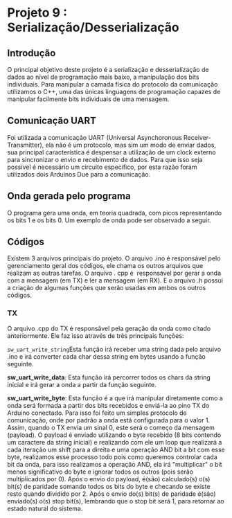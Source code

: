 # Projeto 9 : Serialização/Desserialização

## Introdução

O principal objetivo deste projeto é a serialização e desserialização de dados ao nível de programação mais baixo, a manipulação dos bits individuais. Para manipular a camada física do protocolo da comunicação utilizamos o C++, uma das únicas linguagens de programação capazes de manipular facilmente bits individuais de uma mensagem.

## Comunicação UART

Foi utilizada a comunicação UART (Universal Asynchoronous Receiver-Transmitter), ela não é um protocolo, mas sim um modo de enviar dados, sua principal característica é despensar a utilização de um clock externo para sincronizar o envio e recebimento de dados. Para que isso seja possível é necessário um circuito específico, por esta razão foram utilizados dois Arduinos Due para a comunicação.


## Onda gerada pelo programa
O programa gera uma onda, em teoria quadrada, com picos representando os bits 1 e os bits 0. Um exemplo de onda pode ser observado a seguir.







## Códigos
Existem 3 arquivos principais do projeto. O arquivo .ino é responsável pelo gerenciamento geral dos códigos, ele chama os outros arquivos que realizam as outras tarefas. O arquivo . cpp é  responsável por gerar a onda com a mensagem (em TX) e ler a mensagem (em RX). E o arquivo .h possui a criação de algumas funções que serão usadas em ambos os outros códigos.

### TX
O arquivo .cpp do TX é responsãvel pela geração da onda como citado anteriormente. Ele faz isso através de três principais funções:


```sw_uart_write_string```Esta função irá receber uma string dada pelo arquivo .ino e irá converter cada char dessa string em bytes usando a função seguinte.

**sw_uart_write_data**: Esta função irá percorrer todos os chars da string inicial e irá gerar a onda a partir da função seguinte.

**sw_uart_write_byte**: Esta função é a que irá manipular diretamente como a onda será formada a partir dos bits recebidos e enviá-la ao pino TX do Arduino conectado. Para isso foi feito um simples protocolo de comunicação, onde por padrão a onda está configurada para o valor 1. Assim, quando o TX envia um sinal 0, este será o começo da mensagem (payload). O payload é enviado utilizando o byte recebido (8 bits contendo um caractere da string inicial) e realizando com ele um loop que realizará a cada iteração um shift para a direita e uma operação AND bit a bit com esse byte, realizamos esse processo todo pois como queremos controlar cada bit da onda, para isso realizamos a operação AND, ela irá "multiplicar" o bit menos significativo do byte e ignorar todos os outros (pois serão multiplicados por 0). Após o envio do payload, é(são) calculado(s) o(s) bit(s) de paridade somando todos os bits do byte e checando se existe resto quando dividido por 2. Após o envio do(s) bit(s) de paridade é(são) enviado(s) o(s) stop bit(s), lembrando que o stop bit será 1, para retornar ao estado natural do sistema.



